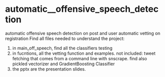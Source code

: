 # automatic__offensive_speech_detection
automatic offensive speech detection on post and user automatic vetting on registration
Find all files needed to understand the project:
<ol>
  <li>in main_off_speech, find all the classifiers testing</li>
  <li>in fucntions, all the vetting function and examples. not included: tweet fetching that comes from a command line with snscrape. find also pickled vectorizer and GradientBoosting Classifier</li>
  <li>the pptx are the presentation slides.</li>
</ol>
